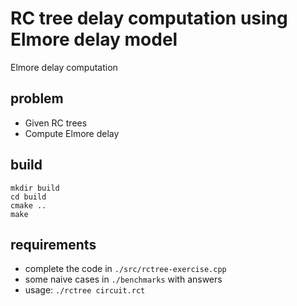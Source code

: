 # RC tree delay computation using Elmore delay model

Elmore delay computation 

## problem

- Given RC trees
- Compute Elmore delay 

## build

```
mkdir build
cd build 
cmake .. 
make
```

## requirements

- complete the code in ``./src/rctree-exercise.cpp``
- some naive cases in ``./benchmarks`` with answers
- usage: ``./rctree circuit.rct``
